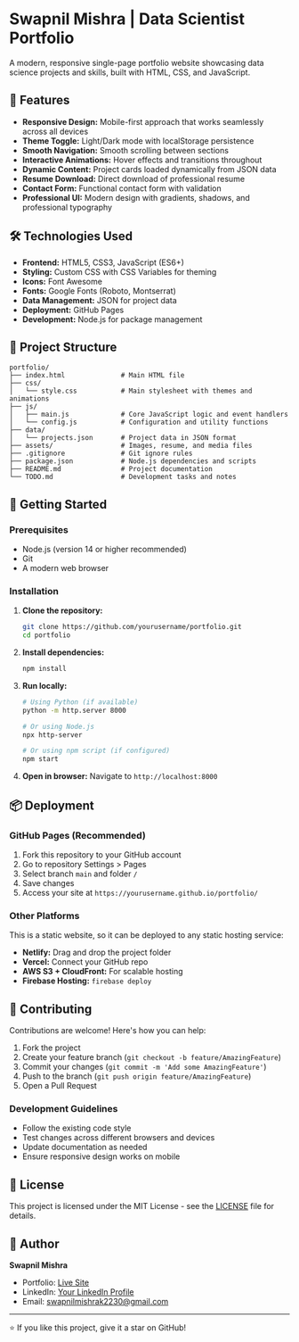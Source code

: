 # Swapnil Mishra | Data Scientist Portfolio

A modern, responsive single-page portfolio website showcasing data science projects and skills, built with HTML, CSS, and JavaScript.

## 🚀 Features

- **Responsive Design:** Mobile-first approach that works seamlessly across all devices
- **Theme Toggle:** Light/Dark mode with localStorage persistence
- **Smooth Navigation:** Smooth scrolling between sections
- **Interactive Animations:** Hover effects and transitions throughout
- **Dynamic Content:** Project cards loaded dynamically from JSON data
- **Resume Download:** Direct download of professional resume
- **Contact Form:** Functional contact form with validation
- **Professional UI:** Modern design with gradients, shadows, and professional typography

## 🛠️ Technologies Used

- **Frontend:** HTML5, CSS3, JavaScript (ES6+)
- **Styling:** Custom CSS with CSS Variables for theming
- **Icons:** Font Awesome
- **Fonts:** Google Fonts (Roboto, Montserrat)
- **Data Management:** JSON for project data
- **Deployment:** GitHub Pages
- **Development:** Node.js for package management

## 📁 Project Structure

```
portfolio/
├── index.html              # Main HTML file
├── css/
│   └── style.css           # Main stylesheet with themes and animations
├── js/
│   ├── main.js             # Core JavaScript logic and event handlers
│   └── config.js           # Configuration and utility functions
├── data/
│   └── projects.json       # Project data in JSON format
├── assets/                 # Images, resume, and media files
├── .gitignore              # Git ignore rules
├── package.json            # Node.js dependencies and scripts
├── README.md               # Project documentation
└── TODO.md                 # Development tasks and notes
```

## 🚀 Getting Started

### Prerequisites

- Node.js (version 14 or higher recommended)
- Git
- A modern web browser

### Installation

1. **Clone the repository:**
   ```bash
   git clone https://github.com/yourusername/portfolio.git
   cd portfolio
   ```

2. **Install dependencies:**
   ```bash
   npm install
   ```

3. **Run locally:**
   ```bash
   # Using Python (if available)
   python -m http.server 8000

   # Or using Node.js
   npx http-server

   # Or using npm script (if configured)
   npm start
   ```

4. **Open in browser:**
   Navigate to `http://localhost:8000`

## 📦 Deployment

### GitHub Pages (Recommended)

1. Fork this repository to your GitHub account
2. Go to repository Settings > Pages
3. Select branch `main` and folder `/`
4. Save changes
5. Access your site at `https://yourusername.github.io/portfolio/`

### Other Platforms

This is a static website, so it can be deployed to any static hosting service:

- **Netlify:** Drag and drop the project folder
- **Vercel:** Connect your GitHub repo
- **AWS S3 + CloudFront:** For scalable hosting
- **Firebase Hosting:** `firebase deploy`

## 🤝 Contributing

Contributions are welcome! Here's how you can help:

1. Fork the project
2. Create your feature branch (`git checkout -b feature/AmazingFeature`)
3. Commit your changes (`git commit -m 'Add some AmazingFeature'`)
4. Push to the branch (`git push origin feature/AmazingFeature`)
5. Open a Pull Request

### Development Guidelines

- Follow the existing code style
- Test changes across different browsers and devices
- Update documentation as needed
- Ensure responsive design works on mobile

## 📄 License

This project is licensed under the MIT License - see the [LICENSE](LICENSE) file for details.

## 👤 Author

**Swapnil Mishra**
- Portfolio: [Live Site](https://swapnil1747.github.io/portfolio/)
- LinkedIn: [Your LinkedIn Profile](https://linkedin.com/in/yourprofile)
- Email: swapnilmishrak2230@gmail.com

---

⭐ If you like this project, give it a star on GitHub!
